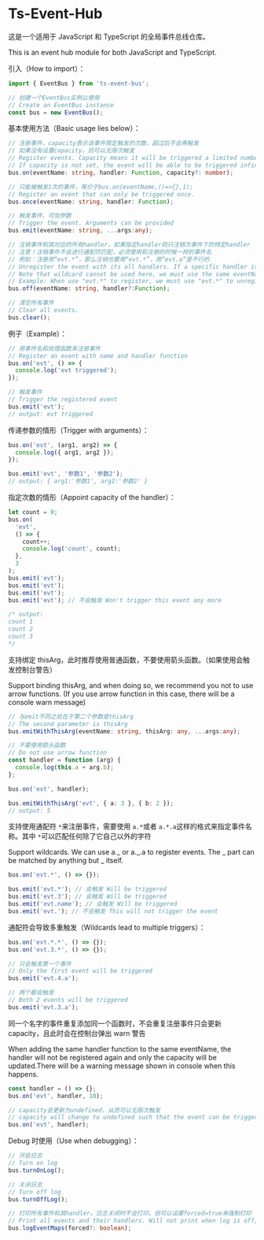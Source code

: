# Ts-Event-Hub

这是一个适用于 JavaScript 和 TypeScript 的全局事件总线仓库。

This is an event hub module for both JavaScript and TypeScript.

引入（How to import）：

```typescript
import { EventBus } from 'ts-event-bus';

// 创建一个EventBus实例以使用
// Create an EventBus instance
const bus = new EventBus();
```

基本使用方法（Basic usage lies below）：

```typescript
// 注册事件，capacity表示该事件限定触发的次数，超过后不会再触发
// 如果没有设置capacity，则可以无限次触发
// Register events. Capacity means it will be triggered a limited number of times.
// If capacity is not set, the event will be able to be triggered infinite times.
bus.on(eventName: string, handler: Function, capacity?: number);

// 只能被触发1次的事件，等价于bus.on(eventName,()=>{},1);
// Register an event that can only be triggered once.
bus.once(eventName: string, handler: Function);

// 触发事件，可加参数
// Trigger the event. Arguments can be provided
bus.emit(eventName: string, ...args:any);

// 注销事件和其对应的所有handler，如果指定handler则只注销次事件下的特定handler
// 注意！注销事件不会进行通配符匹配，必须使用和注册的时候一样的事件名
// 例如：注册用“evt.*”，那么注销也要用“evt.*”，用“evt.a”是不行的
// Unregister the event with its all handlers. If a specific handler is given, it will be unregistered.
// Note that wildcard cannot be used here, we must use the same eventName as the event was registered.
// Example: When use "evt.*" to register, we must use "evt.*" to unregister it. Using "evt.a" will not work.
bus.off(eventName: string, handler?:Function);

// 清空所有事件
// Clear all events.
bus.clear();
```

例子（Example）：

```typescript
// 用事件名和处理函数来注册事件
// Register an event with name and handler function
bus.on('evt', () => {
  console.log('evt triggered');
});

// 触发事件
// Trigger the registered event
bus.emit('evt');
// output: evt triggered
```

传递参数的情形（Trigger with arguments）：

```typescript
bus.on('evt', (arg1, arg2) => {
  console.log({ arg1, arg2 });
});

bus.emit('evt', '参数1', '参数2');
// output: { arg1:'参数1', arg2:'参数2' }
```

指定次数的情形（Appoint capacity of the handler）：

```typescript
let count = 0;
bus.on(
  'evt',
  () => {
    count++;
    console.log('count', count);
  },
  3
);
bus.emit('evt');
bus.emit('evt');
bus.emit('evt');
bus.emit('evt'); // 不会触发 Won't trigger this event any more

/* output:
count 1
count 2
count 3
*/
```

支持绑定 thisArg，此时推荐使用普通函数，不要使用箭头函数。（如果使用会触发控制台警告）

Support binding thisArg, and when doing so, we recommend you not to use arrow functions. (If you use arrow function in this case, there will be a console warn message)

```typescript
// 与emit不同之处在于第二个参数是thisArg
// The second parameter is thisArg
bus.emitWithThisArg(eventName: string, thisArg: any, ...args:any);
```

```typescript
// 不要使用箭头函数
// Do not use arrow function
const handler = function (arg) {
  console.log(this.a + arg.b);
};

bus.on('evt', handler);

bus.emitWithThisArg('evt', { a: 3 }, { b: 2 });
// output: 5
```

支持使用通配符 `*`来注册事件，需要使用 `a.*`或者 `a.*.a`这样的格式来指定事件名称。其中 `*`可以匹配任何除了它自己以外的字符

Support wildcards. We can use a._ or a._.a to register events. The _ part can be matched by anything but _ itself.

```typescript
bus.on('evt.*', () => {});

bus.emit('evt.*'); // 会触发 Will be triggered
bus.emit('evt.3'); // 会触发 Will be triggered
bus.emit('evt.name'); // 会触发 Will be triggered
bus.emit('evt.'); // 不会触发 This will not trigger the event
```

通配符会导致多重触发（Wildcards lead to multiple triggers）：

```typescript
bus.on('evt.*.*', () => {});
bus.on('evt.3.*', () => {});

// 只会触发第一个事件
// Only the first event will be triggered
bus.emit('evt.4.a');

// 两个都会触发
// Both 2 events will be triggered
bus.emit('evt.3.a');
```

同一个名字的事件重复添加同一个函数时，不会重复注册事件只会更新 capacity，且此时会在控制台弹出 warn 警告

When adding the same handler function to the same eventName, the handler will not be registered again and only the capacity will be updated.There will be a warning message shown in console when this happens.

```typescript
const handler = () => {};
bus.on('evt', handler, 10);

// capacity会更新为undefined，从而可以无限次触发
// capacity will change to undefined such that the event can be triggered infinite times.
bus.on('evt', handler);
```

Debug 时使用（Use when debugging）：

```typescript
// 开启日志
// Turn on log
bus.turnOnLog();

// 关闭日志
// Turn off log
bus.turnOffLog();

// 打印所有事件和其handler。日志关闭时不会打印，但可以设置forced=true来强制打印
// Print all events and their handlers. Will not print when log is off, but can be forced by letting forced = true.
bus.logEventMaps(forced?: boolean);
```
